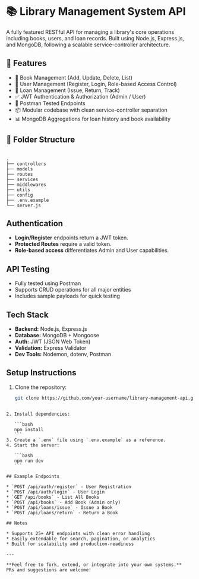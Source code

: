 # 📚 Library Management System API

A fully featured RESTful API for managing a library's core operations including books, users, and loan records. Built using Node.js, Express.js, and MongoDB, following a scalable service-controller architecture.

## 🚀 Features

- 📘 Book Management (Add, Update, Delete, List)
- 👤 User Management (Register, Login, Role-based Access Control)
- 🔁 Loan Management (Issue, Return, Track)
- ✅ JWT Authentication & Authorization (Admin / User)
- 🧪 Postman Tested Endpoints
- 📦 Modular codebase with clean service-controller separation
- 📊 MongoDB Aggregations for loan history and book availability

## 📂 Folder Structure

```

.
├── controllers
├── models
├── routes
├── services
├── middlewares
├── utils
├── config
├── .env.example
└── server.js

````

## Authentication

- **Login/Register** endpoints return a JWT token.
- **Protected Routes** require a valid token.
- **Role-based access** differentiates Admin and User capabilities.

## API Testing

- Fully tested using Postman
- Supports CRUD operations for all major entities
- Includes sample payloads for quick testing

## Tech Stack

- **Backend:** Node.js, Express.js
- **Database:** MongoDB + Mongoose
- **Auth:** JWT (JSON Web Token)
- **Validation:** Express Validator
- **Dev Tools:** Nodemon, dotenv, Postman

## Setup Instructions

1. Clone the repository:
   ```bash
   git clone https://github.com/your-username/library-management-api.git
````

2. Install dependencies:

   ```bash
   npm install
   ```
3. Create a `.env` file using `.env.example` as a reference.
4. Start the server:

   ```bash
   npm run dev
   ```

## Example Endpoints

* `POST /api/auth/register` - User Registration
* `POST /api/auth/login` - User Login
* `GET /api/books` - List All Books
* `POST /api/books` - Add Book (Admin only)
* `POST /api/loans/issue` - Issue a Book
* `POST /api/loans/return` - Return a Book

## Notes

* Supports 25+ API endpoints with clean error handling
* Easily extendable for search, pagination, or analytics
* Built for scalability and production-readiness

---

**Feel free to fork, extend, or integrate into your own systems.**
PRs and suggestions are welcome!

